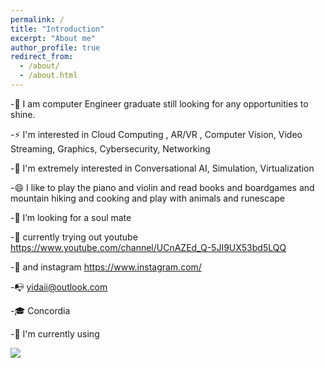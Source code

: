 ```yaml
---
permalink: /
title: "Introduction"
excerpt: "About me"
author_profile: true
redirect_from: 
  - /about/
  - /about.html
---
```

-🌱  I am computer Engineer graduate still looking for any opportunities to shine.

-⚡  I'm interested in Cloud Computing , AR/VR , Computer Vision, Video Streaming, Graphics, Cybersecurity, Networking

-💫  I'm extremely interested in Conversational AI, Simulation, Virtualization  

-😄  I like to play the piano and violin and read books and boardgames and mountain hiking and cooking and play with animals and runescape 

-👯  I’m looking for a soul mate

-💬  currently trying out youtube https://www.youtube.com/channel/UCnAZEd_Q-5JI9UX53bd5LQQ

-💬  and instagram https://www.instagram.com/

-📭  yidaii@outlook.com

-🎓  Concordia

-🔭  I'm currently using

<a href="https://wakatime.com"><img src="https://wakatime.com/share/@yida/b093ff7d-e18f-4b6a-ba1a-d4fca6889097.png" /></a>



